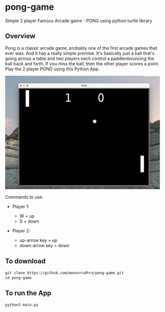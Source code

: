 # pong-game
Simple 2 player Famous Arcade game - PONG using python turtle library

## Overview
Pong is a classic arcade game, probably one of the first arcade games that ever was. And it has a really simple premise. It's basically just a ball that's going across a table and two players each control a paddlenbouncing the ball back and forth. If you miss the ball, then the other player scores a point. Play the 2 player PONG using this Python App.

![Screenshot of PONG game](./assets/images/pong-game.png)

Commands to use:
- Player 1:
    - W = up
    - S = down

- Player 2:
    - up-arrow key = up
    - down-arrow key = down

## To download

```
git clone https://github.com/menonrudhra/pong-game.git
cd pong-game
```

## To run the App 

```
python3 main.py
```
